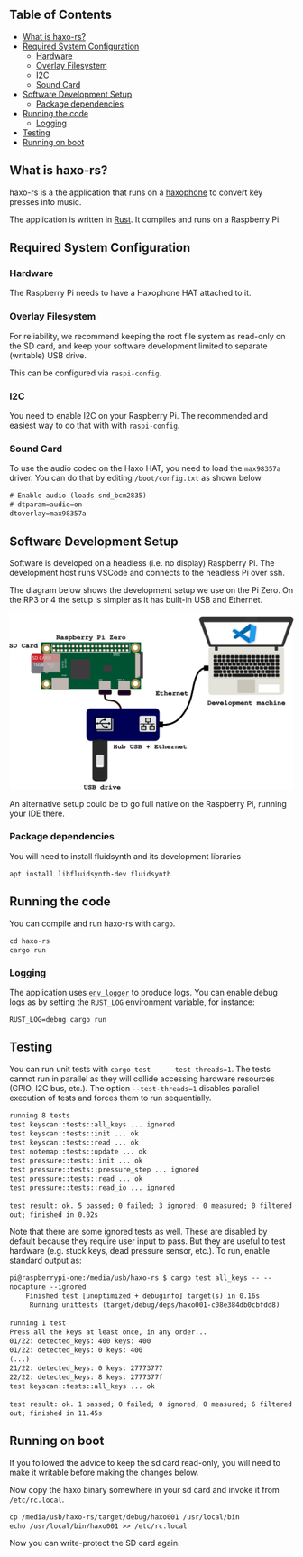 ## Table of Contents

<!-- toc -->

- [What is haxo-rs?](#what-is-haxo-rs)
- [Required System Configuration](#required-system-configuration)
  * [Hardware](#hardware)
  * [Overlay Filesystem](#overlay-filesystem)
  * [I2C](#i2c)
  * [Sound Card](#sound-card)
- [Software Development Setup](#software-development-setup)
  * [Package dependencies](#package-dependencies)
- [Running the code](#running-the-code)
  * [Logging](#logging)
- [Testing](#testing)
- [Running on boot](#running-on-boot)

<!-- tocstop -->

## What is haxo-rs?

haxo-rs is a the application that runs on a
[haxophone](https://github.com/jcard0na/haxo-hw/) to convert key presses into
music.

The application is written in [Rust](https://www.rust-lang.org/).  It compiles
and runs on a Raspberry Pi.

## Required System Configuration

### Hardware

The Raspberry Pi needs to have a Haxophone HAT attached to it.

### Overlay Filesystem

For reliability, we recommend keeping the root file system as read-only on the
SD card, and keep your software development limited to separate (writable) USB
drive.

This can be configured via `raspi-config`.

### I2C

You need to enable I2C on your Raspberry Pi.  The recommended and easiest way
to do that with with `raspi-config`.

### Sound Card

To use the audio codec on the Haxo HAT, you need to load the `max98357a` driver.
You can do that by editing `/boot/config.txt` as shown below

```
# Enable audio (loads snd_bcm2835)
# dtparam=audio=on
dtoverlay=max98357a
```

## Software Development Setup

Software is developed on a headless (i.e. no display) Raspberry Pi.  The
development host runs VSCode and connects to the headless Pi over ssh.

The diagram below shows the development setup we use on the Pi Zero.  On the
RP3 or 4 the setup is simpler as it has built-in USB and Ethernet.

![devel setup](docs/images/haxo-devel-setup-simple.svg)

An alternative setup could be to go full native on the Raspberry Pi, running
your IDE there.

### Package dependencies

You will need to install fluidsynth and its development libraries
```
apt install libfluidsynth-dev fluidsynth
```

## Running the code

You can compile and run haxo-rs with `cargo`.
```
cd haxo-rs
cargo run
```

### Logging

The application uses [`env_logger`](https://docs.rs/env_logger/0.9.0/env_logger/) to produce logs.  You can enable debug logs as by setting the `RUST_LOG` environment variable, for instance:
```
RUST_LOG=debug cargo run
```

## Testing

You can run unit tests with `cargo test -- --test-threads=1`.  The tests cannot run in parallel as they will collide accessing hardware resources (GPIO, I2C bus, etc.).  The option `--test-threads=1` disables parallel execution of tests and forces them to run sequentially.

```
running 8 tests
test keyscan::tests::all_keys ... ignored
test keyscan::tests::init ... ok
test keyscan::tests::read ... ok
test notemap::tests::update ... ok
test pressure::tests::init ... ok
test pressure::tests::pressure_step ... ignored
test pressure::tests::read ... ok
test pressure::tests::read_io ... ignored

test result: ok. 5 passed; 0 failed; 3 ignored; 0 measured; 0 filtered out; finished in 0.02s
```

Note that there are some ignored tests as well.  These are disabled by default
because they require user input to pass.  But they are useful to test hardware
(e.g. stuck keys, dead pressure sensor, etc.).  To run, enable standard output as:

```
pi@raspberrypi-one:/media/usb/haxo-rs $ cargo test all_keys -- --nocapture --ignored
    Finished test [unoptimized + debuginfo] target(s) in 0.16s
     Running unittests (target/debug/deps/haxo001-c08e384db0cbfdd8)

running 1 test
Press all the keys at least once, in any order...
01/22: detected_keys: 400 keys: 400
01/22: detected_keys: 0 keys: 400
(...)
21/22: detected_keys: 0 keys: 27773777
22/22: detected_keys: 8 keys: 2777377f
test keyscan::tests::all_keys ... ok

test result: ok. 1 passed; 0 failed; 0 ignored; 0 measured; 6 filtered out; finished in 11.45s
```

## Running on boot

If you followed the advice to keep the sd card read-only, you will need to make
it writable before making the changes below.

Now copy the haxo binary somewhere in your sd card and invoke it from `/etc/rc.local`.

```
cp /media/usb/haxo-rs/target/debug/haxo001 /usr/local/bin
echo /usr/local/bin/haxo001 >> /etc/rc.local
```

Now you can write-protect the SD card again.
